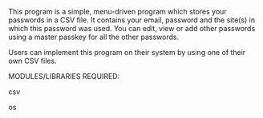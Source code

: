 This program is a simple, menu-driven program which stores your passwords in a CSV file. It contains your email, password and the site(s) in which this password was used.
You can edit, view or add other passwords using a master passkey for all the other passwords.

Users can implement this program on their system by using one of their own CSV files.

MODULES/LIBRARIES REQUIRED:

csv

os

